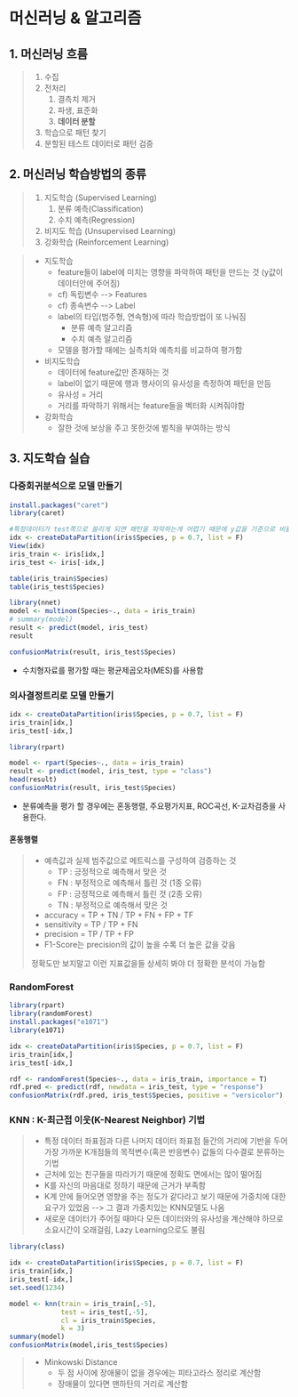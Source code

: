 # 머신러닝 & 알고리즘

## 1. 머신러닝 흐름

> 1. 수집
> 2. 전처리
>    1. 결측치 제거
>    2. 파생, 표준화
>    3. **데이터 분할**
> 3. 학습으로 패턴 찾기
> 4. 분할된 테스트 데이터로 패턴 검증



## 2. 머신러닝 학습방법의 종류

> 1. 지도학습 (Supervised Learning)
>    1. 분류 예측(Classification)
>    2. 수치 예측(Regression)
> 2. 비지도 학습 (Unsupervised Learning)
> 3. 강화학습 (Reinforcement Learning)



> - 지도학습
>   - feature들이 label에 미치는 영향을 파악하여 패턴을 만드는 것 (y값이 데이터안에 주어짐)
>   - cf) 독립변수 --> Features
>   - cf) 종속변수 --> Label
>   - label의 타입(범주형, 연속형)에 따라 학습방법이 또 나눠짐
>     - 분류 예측 알고리즘
>     - 수치 예측 알고리즘
>   - 모델을 평가할 때에는 실측치와 예측치를 비교하여 평가함
> - 비지도학습
>   - 데이터에 feature값만 존재하는 것
>   - label이 없기 때문에 행과 행사이의 유사성을 측정하여 패턴을 만듬
>   - 유사성 = 거리
>   - 거리를 파악하기 위해서는 feature들을 벡터화 시켜줘야함
> - 강화학습
>   - 잘한 것에 보상을 주고 못한것에 벌칙을 부여하는 방식



## 3. 지도학습 실습

### 다중회귀분석으로 모델 만들기

```R
install.packages("caret")
library(caret)

#특정데이터가 test쪽으로 쏠리게 되면 패턴을 파악하는게 어렵기 때문에 y값을 기준으로 비율값을 나누기
idx <- createDataPartition(iris$Species, p = 0.7, list = F)
View(idx)
iris_train <- iris[idx,]
iris_test <- iris[-idx,]

table(iris_train$Species)
table(iris_test$Species)

library(nnet)
model <- multinom(Species~., data = iris_train)
# summary(model)
result <- predict(model, iris_test)
result

confusionMatrix(result, iris_test$Species)
```

- 수치형자료를 평가할 때는 평균제곱오차(MES)를 사용함

### 의사결정트리로 모델 만들기

```R
idx <- createDataPartition(iris$Species, p = 0.7, list = F)
iris_train[idx,]
iris_test[-idx,]

library(rpart)

model <- rpart(Species~., data = iris_train)
result <- predict(model, iris_test, type = "class")
head(result)
confusionMatrix(result, iris_test$Species)
```

- 분류예측을 평가 할 경우에는 혼동행렬,  주요평가지표, ROC곡선, K-교차검증을 사용한다.

#### 혼동행렬

> - 예측값과 실제 범주값으로 메트릭스를 구성하여 검증하는 것
>   - TP : 긍정적으로 예측해서 맞은 것
>   - FN : 부정적으로 예측해서 틀린 것 (1종 오류)
>   - FP : 긍정적으로 예측해서 틀린 것 (2종 오류)
>   - TN : 부정적으로 예측해서 맞은 것
> - accuracy = TP + TN / TP + FN + FP + TF
> - sensitivity = TP / TP + FN
> - precision = TP / TP + FP
> - F1-Score는 precision의 값이 높을 수록 더 높은 값을 갖음
>
> 정확도만 보지말고 이런 지표값을들 상세히 봐야 더 정확한 분석이 가능함

### RandomForest

```R
library(rpart)
library(randomForest)
install.packages("e1071")
library(e1071)

idx <- createDataPartition(iris$Species, p = 0.7, list = F)
iris_train[idx,]
iris_test[-idx,]

rdf <- randomForest(Species~., data = iris_train, importance = T)
rdf.pred <- predict(rdf, newdata = iris_test, type = "response")
confusionMatrix(rdf.pred, iris_test$Species, positive = "versicolor")
```

### KNN : K-최근접 이웃(K-Nearest Neighbor) 기법

> - 특정 데이터 좌표점과 다른 나머지 데이터 좌표점 들간의 거리에 기반을 두어 가장 가까운 K개점들의 목적변수(혹은 반응변수) 값들의 다수결로 분류하는 기법
> - 근처에 있는 친구들을 따라가기 때문에 정확도 면에서는 많이 떨어짐
> - K를 자신의 마음대로 정하기 때문에 근거가 부족함
> - K계 안에 들어오면 영향을 주는 정도가 같다라고 보기 때문에 가중치에 대한 요구가 있었음 --> 그 결과 가중치있는 KNN모델도 나옴
> - 새로운 데이터가 주어질 때마다 모든 데이터와의 유사성을 계산해야 하므로 소요시간이 오래걸림, Lazy Learning으로도 불림

```R
library(class)

idx <- createDataPartition(iris$Species, p = 0.7, list = F)
iris_train[idx,]
iris_test[-idx,]
set.seed(1234)

model <- knn(train = iris_train[,-5],
             test = iris_test[,-5],
             cl = iris_train$Species,
             k = 3)
summary(model)
confusionMatrix(model,iris_test$Species)
```

> - Minkowski Distance
>   - 두 점 사이에 장애물이 없을 경우에는 피타고라스 정리로 계산함
>   - 장애물이 있다면 맨하탄의 거리로 계산함

